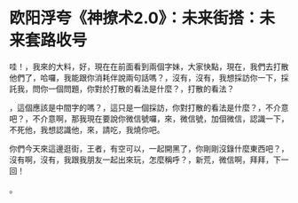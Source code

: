 # 欧阳浮夸《神撩术2.0》：未来街搭：未来套路收号

哇！，我來的大料，好，現在在前面看到兩個字妹，大家快點，現在，我們去打散他們了，哈囉，我能跟你消耗伴說兩句話嗎？，沒有，沒有，我想採訪你一下，採託我，問你一個問題，你對於打散的看法是什麼？，打散的看法？

，這個應該是中間字的嗎？，這只是一個採訪，你對打散的看法是什麼？，不介意吧？，不介意啊，那我現在要說你微信號囉，來，微信號，加個微信，認識一下，不死他，我想認識他，來，請吃，我燒你吧。

你們今天來這邊逛街，王者，有空可以，一起開黑了，你剛剛沒錄什麼東西吧？，沒有啊，沒有，我跟我朋友一起出來玩，怎麼稱呼？，新荒，微信啊，拜拜，下一回！

。